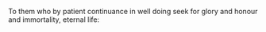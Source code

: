To them who by patient continuance in well doing seek for glory and honour and immortality, eternal life:
